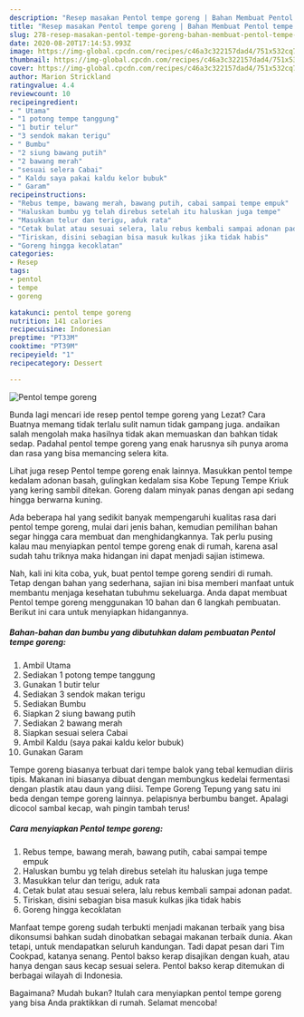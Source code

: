 ```yaml
---
description: "Resep masakan Pentol tempe goreng | Bahan Membuat Pentol tempe goreng Yang Menggugah Selera"
title: "Resep masakan Pentol tempe goreng | Bahan Membuat Pentol tempe goreng Yang Menggugah Selera"
slug: 278-resep-masakan-pentol-tempe-goreng-bahan-membuat-pentol-tempe-goreng-yang-menggugah-selera
date: 2020-08-20T17:14:53.993Z
image: https://img-global.cpcdn.com/recipes/c46a3c322157dad4/751x532cq70/pentol-tempe-goreng-foto-resep-utama.jpg
thumbnail: https://img-global.cpcdn.com/recipes/c46a3c322157dad4/751x532cq70/pentol-tempe-goreng-foto-resep-utama.jpg
cover: https://img-global.cpcdn.com/recipes/c46a3c322157dad4/751x532cq70/pentol-tempe-goreng-foto-resep-utama.jpg
author: Marion Strickland
ratingvalue: 4.4
reviewcount: 10
recipeingredient:
- " Utama"
- "1 potong tempe tanggung"
- "1 butir telur"
- "3 sendok makan terigu"
- " Bumbu"
- "2 siung bawang putih"
- "2 bawang merah"
- "sesuai selera Cabai"
- " Kaldu saya pakai kaldu kelor bubuk"
- " Garam"
recipeinstructions:
- "Rebus tempe, bawang merah, bawang putih, cabai sampai tempe empuk"
- "Haluskan bumbu yg telah direbus setelah itu haluskan juga tempe"
- "Masukkan telur dan terigu, aduk rata"
- "Cetak bulat atau sesuai selera, lalu rebus kembali sampai adonan padat."
- "Tiriskan, disini sebagian bisa masuk kulkas jika tidak habis"
- "Goreng hingga kecoklatan"
categories:
- Resep
tags:
- pentol
- tempe
- goreng

katakunci: pentol tempe goreng 
nutrition: 141 calories
recipecuisine: Indonesian
preptime: "PT33M"
cooktime: "PT39M"
recipeyield: "1"
recipecategory: Dessert

---
```



![Pentol tempe goreng](https://img-global.cpcdn.com/recipes/c46a3c322157dad4/751x532cq70/pentol-tempe-goreng-foto-resep-utama.jpg)

Bunda lagi mencari ide resep pentol tempe goreng yang Lezat? Cara Buatnya memang tidak terlalu sulit namun tidak gampang juga. andaikan salah mengolah maka hasilnya tidak akan memuaskan dan bahkan tidak sedap. Padahal pentol tempe goreng yang enak harusnya sih punya aroma dan rasa yang bisa memancing selera kita.

Lihat juga resep Pentol tempe goreng enak lainnya. Masukkan pentol tempe kedalam adonan basah, gulingkan kedalam sisa Kobe Tepung Tempe Kriuk yang kering sambil ditekan. Goreng dalam minyak panas dengan api sedang hingga berwarna kuning.

Ada beberapa hal yang sedikit banyak mempengaruhi kualitas rasa dari pentol tempe goreng, mulai dari jenis bahan, kemudian pemilihan bahan segar hingga cara membuat dan menghidangkannya. Tak perlu pusing kalau mau menyiapkan pentol tempe goreng enak di rumah, karena asal sudah tahu triknya maka hidangan ini dapat menjadi sajian istimewa.


Nah, kali ini kita coba, yuk, buat pentol tempe goreng sendiri di rumah. Tetap dengan bahan yang sederhana, sajian ini bisa memberi manfaat untuk membantu menjaga kesehatan tubuhmu sekeluarga. Anda dapat membuat Pentol tempe goreng menggunakan 10 bahan dan 6 langkah pembuatan. Berikut ini cara untuk menyiapkan hidangannya.

<!--inarticleads1-->

##### Bahan-bahan dan bumbu yang dibutuhkan dalam pembuatan Pentol tempe goreng:

1. Ambil  Utama
1. Sediakan 1 potong tempe tanggung
1. Gunakan 1 butir telur
1. Sediakan 3 sendok makan terigu
1. Sediakan  Bumbu
1. Siapkan 2 siung bawang putih
1. Sediakan 2 bawang merah
1. Siapkan sesuai selera Cabai
1. Ambil  Kaldu (saya pakai kaldu kelor bubuk)
1. Gunakan  Garam


Tempe goreng biasanya terbuat dari tempe balok yang tebal kemudian diiris tipis. Makanan ini biasanya dibuat dengan membungkus kedelai fermentasi dengan plastik atau daun yang diisi. Tempe Goreng Tepung yang satu ini beda dengan tempe goreng lainnya. pelapisnya berbumbu banget. Apalagi dicocol sambal kecap, wah pingin tambah terus! 

<!--inarticleads2-->

##### Cara menyiapkan Pentol tempe goreng:

1. Rebus tempe, bawang merah, bawang putih, cabai sampai tempe empuk
1. Haluskan bumbu yg telah direbus setelah itu haluskan juga tempe
1. Masukkan telur dan terigu, aduk rata
1. Cetak bulat atau sesuai selera, lalu rebus kembali sampai adonan padat.
1. Tiriskan, disini sebagian bisa masuk kulkas jika tidak habis
1. Goreng hingga kecoklatan


Manfaat tempe goreng sudah terbukti menjadi makanan terbaik yang bisa dikonsumsi bahkan sudah dinobatkan sebagai makanan terbaik dunia. Akan tetapi, untuk mendapatkan seluruh kandungan. Tadi dapat pesan dari Tim Cookpad, katanya senang. Pentol bakso kerap disajikan dengan kuah, atau hanya dengan saus kecap sesuai selera. Pentol bakso kerap ditemukan di berbagai wilayah di Indonesia. 

Bagaimana? Mudah bukan? Itulah cara menyiapkan pentol tempe goreng yang bisa Anda praktikkan di rumah. Selamat mencoba!
